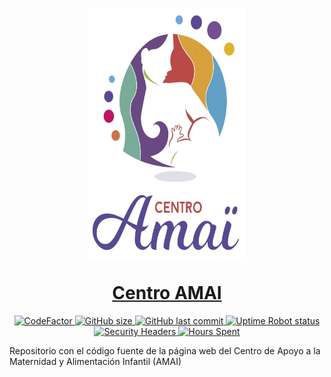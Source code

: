 <p style="text-align:center">
  <img src="https://github.com/figonzal1/centroamai.cl/blob/main/img/amai_logo.jpg" style="display: block;margin-left: auto;margin-right: auto;width: 50%" height="400px" alt="CentroAmai Logo">
</p>

<h1 style="text-align:center"><a href="https://centroamai.cl">Centro AMAI</a></h1>

<p style="text-align:center">

  <a href="https://www.codefactor.io/repository/github/figonzal1/centroamai.cl">
    <img src="https://www.codefactor.io/repository/github/figonzal1/centroamai.cl/badge" alt="CodeFactor" />
  </a>

  <a href="https://img.shields.io/github/repo-size/figonzal1/centroamai.cl">
    <img alt="GitHub size" src="https://img.shields.io/github/repo-size/figonzal1/centroamai.cl">
  </a>

  <a href="https://img.shields.io/github/last-commit/figonzal1/centroamai.cl?color=yellow">
    <img alt="GitHub last commit" src="https://img.shields.io/github/last-commit/figonzal1/centroamai.cl?color=yellow">
  </a>

  <a href="https://img.shields.io/uptimerobot/status/m785552708-deaa061db015f26ff6b47b72?label=website%20status">
    <img alt="Uptime Robot status" src="https://img.shields.io/uptimerobot/status/m785552708-deaa061db015f26ff6b47b72?label=website%20status">
</a>

  <a href="https://securityheaders.com/?q=centroamai.cl&hide=on&followRedirects=on">
  <img alt="Security Headers" src="https://img.shields.io/security-headers?url=https%3A%2F%2Fcentroamai.cl">
  </a>

  <a href="https://img.shields.io/badge/HH-17.69%20[hr]-blueviolet" alt="Hours Spent">
  <img alt="Hours Spent" src="https://img.shields.io/badge/HH-17.69%20[hr]-blueviolet">
  </a>
</p>

Repositorio con el código fuente de la página web del Centro de Apoyo a la Maternidad y Alimentación Infantil (AMAI)
